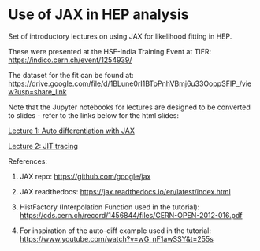 # Use of JAX in HEP analysis

Set of introductory lectures on using JAX for likelihood fitting in HEP. 

These were presented at the HSF-India Training Event at TIFR: https://indico.cern.ch/event/1254939/

The dataset for the fit can be found at: https://drive.google.com/file/d/1BLune0rI1BTpPnhVBmj6u33OoppSFIP_/view?usp=share_link

Note that the Jupyter notebooks for lectures are designed to be converted to slides - refer to the links below for the html slides:

[Lecture 1: Auto differentiation with JAX](https://hsf-india-may2023.github.io/JAX_in_HEP/Lecture_1_AutoDiff_JAX.slides.html)

[Lecture 2: JIT tracing](https://hsf-india-may2023.github.io/JAX_in_HEP/Lecture_2_JIT_Tracing_Physics.slides.html)

References:

1. JAX repo: https://github.com/google/jax

2. JAX readthedocs: https://jax.readthedocs.io/en/latest/index.html

3. HistFactory (Interpolation Function used in the tutorial): https://cds.cern.ch/record/1456844/files/CERN-OPEN-2012-016.pdf

4. For inspiration of the auto-diff example used in the tutorial: https://www.youtube.com/watch?v=wG_nF1awSSY&t=255s
